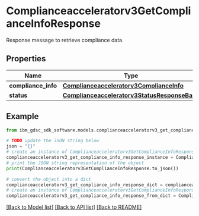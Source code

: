 # Complianceacceleratorv3GetComplianceInfoResponse

Response message to retrieve compliance data.

## Properties

Name | Type | Description | Notes
------------ | ------------- | ------------- | -------------
**compliance_info** | [**Complianceacceleratorv3ComplianceInfo**](Complianceacceleratorv3ComplianceInfo.md) |  | [optional] 
**status** | [**Complianceacceleratorv3StatusResponseBase**](Complianceacceleratorv3StatusResponseBase.md) |  | [optional] 

## Example

```python
from ibm_gdsc_sdk_software.models.complianceacceleratorv3_get_compliance_info_response import Complianceacceleratorv3GetComplianceInfoResponse

# TODO update the JSON string below
json = "{}"
# create an instance of Complianceacceleratorv3GetComplianceInfoResponse from a JSON string
complianceacceleratorv3_get_compliance_info_response_instance = Complianceacceleratorv3GetComplianceInfoResponse.from_json(json)
# print the JSON string representation of the object
print(Complianceacceleratorv3GetComplianceInfoResponse.to_json())

# convert the object into a dict
complianceacceleratorv3_get_compliance_info_response_dict = complianceacceleratorv3_get_compliance_info_response_instance.to_dict()
# create an instance of Complianceacceleratorv3GetComplianceInfoResponse from a dict
complianceacceleratorv3_get_compliance_info_response_from_dict = Complianceacceleratorv3GetComplianceInfoResponse.from_dict(complianceacceleratorv3_get_compliance_info_response_dict)
```
[[Back to Model list]](../README.md#documentation-for-models) [[Back to API list]](../README.md#documentation-for-api-endpoints) [[Back to README]](../README.md)


